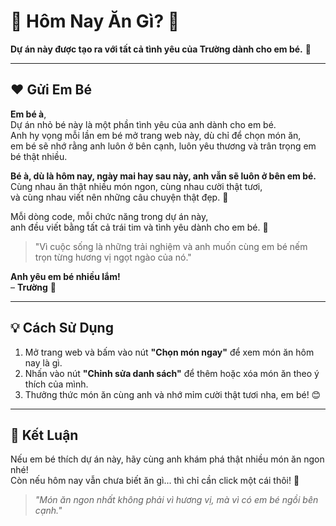 # 🌟 Hôm Nay Ăn Gì? 🌟
**Dự án này được tạo ra với tất cả tình yêu của Trường dành cho em bé.** 💛

---

## ❤️ Gửi Em Bé
**Em bé à**,  
Dự án nhỏ bé này là một phần tình yêu của anh dành cho em bé.  
Anh hy vọng mỗi lần em bé mở trang web này, dù chỉ để chọn món ăn,  
em bé sẽ nhớ rằng anh luôn ở bên cạnh, luôn yêu thương và trân trọng em bé thật nhiều. 

**Bé à, dù là hôm nay, ngày mai hay sau này, anh vẫn sẽ luôn ở bên em bé.**  
Cùng nhau ăn thật nhiều món ngon, cùng nhau cười thật tươi,  
và cùng nhau viết nên những câu chuyện thật đẹp. 💛  

Mỗi dòng code, mỗi chức năng trong dự án này,  
anh đều viết bằng tất cả trái tim và tình yêu dành cho em bé. 💛  

> "Vì cuộc sống là những trải nghiệm và anh muốn cùng em bé nếm trọn từng hương vị ngọt ngào của nó."

**Anh yêu em bé nhiều lắm!**  
– **Trường** 🧡  

---

## 💡 Cách Sử Dụng
1. Mở trang web và bấm vào nút **"Chọn món ngay"** để xem món ăn hôm nay là gì.
2. Nhấn vào nút **"Chỉnh sửa danh sách"** để thêm hoặc xóa món ăn theo ý thích của mình.
3. Thưởng thức món ăn cùng anh và nhớ mỉm cười thật tươi nha, em bé! 😊

---

## 🎉 Kết Luận
Nếu em bé thích dự án này, hãy cùng anh khám phá thật nhiều món ăn ngon nhé!  
Còn nếu hôm nay vẫn chưa biết ăn gì... thì chỉ cần click một cái thôi! 🍜  

> *"Món ăn ngon nhất không phải vì hương vị, mà vì có em bé ngồi bên cạnh."*  
